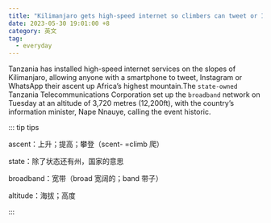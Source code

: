 ```yaml
---
title: "Kilimanjaro gets high-speed internet so climbers can tweet or Instagram ascent"
date: 2023-05-30 19:01:00 +8
category: 英文
tag:
  - everyday
---
```


Tanzania has installed high-speed internet services on the slopes of Kilimanjaro, allowing anyone with a smartphone to tweet, Instagram or WhatsApp their ascent up Africa’s highest mountain.The `state-owned` Tanzania Telecommunications Corporation set up the `broadband` network on Tuesday at an altitude of 3,720 metres (12,200ft), with the country’s information minister, Nape Nnauye, calling the event historic.

::: tip tips

ascent：上升；提高；攀登（scent- =climb 爬）

state：除了状态还有州，国家的意思

broadband：宽带（broad 宽阔的；band 带子）

altitude：海拔；高度

:::
